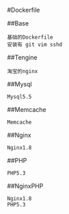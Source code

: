 #Dockerfile

##Base
	
	基础的Dockerfile
	安装有	git vim sshd

##Tengine

	淘宝的nginx

##Mysql

	Mysql5.5	

##Memcache

	Memcache

##Nginx

	Nginx1.8

##PHP

	PHP5.3

##NginxPHP

	Nginx1.8
	PHP5.3
